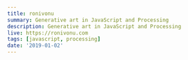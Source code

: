 ```yaml
---
title: ronivonu
summary: Generative art in JavaScript and Processing
description: Generative art in JavaScript and Processing
live: https://ronivonu.com
tags: [javascript, processing]
date: '2019-01-02'
---
```

